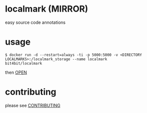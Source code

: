 # localmark (MIRROR)

easy source code annotations

# usage

~~~
$ docker run -d --restart=always -ti -p 5000:5000 -v <DIRECTORY LOCALMARKS>:/localmark_storage --name localmark
bit4bit/localmark
~~~

then [OPEN](http://localhost:5000)

# contributing

please see [CONTRIBUTING](chiselapp.com/user/bit4bit/repository/localmark/)
